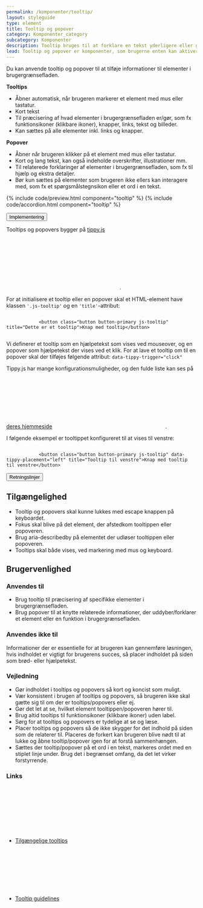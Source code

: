 ```yaml
---
permalink: /komponenter/tooltip/
layout: styleguide
type: element
title: Tooltip og popover
category: Komponenter_category
subcategory: Komponenter
description: Tooltip bruges til at forklare en tekst yderligere eller give mere information, som ikke umiddelbart er nødvendig.
lead: Tooltip og popover er komponenter, som brugerne enten kan aktiverer eller fører musen hen over for at få en kort forklaring på indhold, ord eller begreber.  
---
```

<p>Du kan anvende tooltip og popover til at tilføje informationer til elementer i brugergrænsefladen.</p>
<p><strong>Tooltips</strong></p>
<ul>
    <li>Åbner automatisk, når brugeren markerer et element med mus eller tastatur.</li>
    <li>Kort tekst</li>
    <li>Til præcisering af hvad elementer i brugergrænsefladen er/gør, som fx funktionsikoner (klikbare ikoner), knapper, links, tekst og billeder. </li>
    <li>Kan sættes på alle elementer inkl. links og knapper.</li>
</ul>
<p><strong>Popover</strong></p>
<ul>
    <li>Åbner når brugeren klikker på et element med mus eller tastatur.</li>
    <li>Kort og lang tekst, kan også indeholde overskrifter, illustrationer mm.</li>
    <li>Til relaterede forklaringer af elementer i brugergrænsefladen, som fx til hjælp og ekstra detaljer.</li>
    <li>Bør kun sættes på elementer som brugeren ikke ellers kan interagere med, som fx et spørgsmålstegnsikon eller et ord i en tekst.</li>
</ul>

{% include code/preview.html component="tooltip" %}
{% include code/accordion.html component="tooltip" %}
<div class="accordion-bordered">
  <button class="button-unstyled accordion-button"
      aria-expanded="true" aria-controls="tooltip-tech-docs">
    Implementering
  </button>
  <div id="tooltip-tech-docs" aria-hidden="false" class="accordion-content">
    <section>
        <p>Tooltips og popovers bygger på <a href="https://atomiks.github.io/tippyjs/" class="icon-link">tippy.js<svg class="icon-svg"><use xlink:href="#open-in-new"></use></svg></a>.</p>
        <p>For at initialisere et tooltip eller en popover skal et HTML-element have klassen <code>'.js-tooltip'</code> og en <code>'title'</code>-attribut:</p>
        <div class="code-highlight">
          <code>
            &lt;button class="button button-primary js-tooltip" title="Dette er et tooltip"&gt;Knap med tooltip&lt;/button&gt;	
          </code> 
        </div>
        <p>Vi definerer et tooltip som en hjælpetekst som vises ved mouseover, og en popover som hjælpetekst der vises ved et klik. For at lave et tooltip om til en popover skal der tilføjes følgende attribut: <code>data-tippy-trigger="click"</code></p>
        <p>Tippy.js har mange konfigurationsmuligheder, og den fulde liste kan ses på <a href="https://atomiks.github.io/tippyjs/" class="icon-link">deres hjemmeside<svg class="icon-svg"><use xlink:href="#open-in-new"></use></svg></a>.</p>
        <p>I følgende eksempel er tooltippet konfigureret til at vises til venstre: </p>
        <div class="code-highlight">
          <code>
            &lt;button class="button button-primary js-tooltip" data-tippy-placement="left" title="Tooltip til venstre"&gt;Knap med tooltip til venstre&lt;/button&gt;
          </code>
        </div>
    </section>
  </div>
</div>

<div class="accordion-bordered accordion-docs">
  <button class="button-unstyled accordion-button"
      aria-expanded="true" aria-controls="tooltip-docs">
    Retningslinjer
  </button>
  <div id="tooltip-docs" class="accordion-content">
    <h2 class="h4">Tilgængelighed</h2>
    <ul>
        <li>Tooltip og popovers skal kunne lukkes med escape knappen på keyboardet.</li>
        <li>Fokus skal blive på det element, der afstedkom tooltippen eller popoveren.</li>
        <li>Brug aria-describedby på elementet der udløser tooltippen eller popoveren.</li>
        <li>Tooltips skal både vises, ved markering med mus og keyboard.</li>
    </ul>
    <h2 class="h4">Brugervenlighed</h2>
    <h3 class="h5">Anvendes til</h3>
    <ul>
        <li>Brug tooltip til præcisering af specifikke elementer i brugergrænsefladen.</li>
        <li>Brug popover til at knytte relaterede informationer, der uddyber/forklarer et element eller en funktion i brugergrænsefladen.</li>
    </ul>
    <h3 class="h5">Anvendes ikke til</h3>
    <p>Informationer der er essentielle for at brugeren kan gennemføre løsningen, hvis indholdet er vigtigt for brugerens succes, så placer indholdet på siden som brød- eller hjælpetekst.</p>
    <h3 class="h5">Vejledning</h3>
    <ul>
        <li>Gør indholdet i tooltips og popovers så kort og koncist som muligt.</li>
        <li>Vær konsistent i brugen af tooltips og popovers, så brugeren ikke skal gætte sig til om der er tooltips/popovers eller ej.</li>
        <li>Gør det let at se, hvilket element tooltippen/popoveren hører til.</li>
        <li>Brug altid tooltips til funktionsikoner (klikbare ikoner) uden label.</li>
        <li>Sørg for at tooltips og popovers er tydelige at se og læse.</li>
        <li>Placer tooltips og popovers så de ikke skygger for det indhold på siden som de relaterer til. Placeres de forkert kan brugeren blive nødt til at lukke og åbne tooltip/popover igen for at forstå sammenhængen.</li>
        <li>Sættes der tooltip/popover på et ord i en tekst, markeres ordet med en stiplet linje under. Brug det i begrænset omfang, da det let virker forstyrrende.</li>
    </ul>
    <h3 class="h5">Links</h3>
    <ul class="nobullet-list">
        <li><a href="https://w3c.github.io/aria-practices/#tooltip" class="icon-link">Tilgængelige tooltips<svg class="icon-svg"><use xlink:href="#open-in-new"></use></svg></a></li>
        <li><a href="https://www.nngroup.com/articles/tooltip-guidelines/" class="icon-link">Tooltip guidelines<svg class="icon-svg"><use xlink:href="#open-in-new"></use></svg></a></li>
    </ul>
  </div>
</div>

